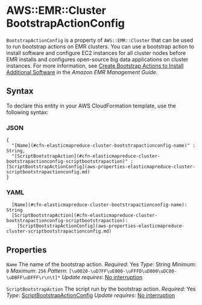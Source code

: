 # AWS::EMR::Cluster BootstrapActionConfig<a name="aws-properties-elasticmapreduce-cluster-bootstrapactionconfig"></a>

`BootstrapActionConfig` is a property of `AWS::EMR::Cluster` that can be used to run bootstrap actions on EMR clusters\. You can use a bootstrap action to install software and configure EC2 instances for all cluster nodes before EMR installs and configures open\-source big data applications on cluster instances\. For more information, see [Create Bootstrap Actions to Install Additional Software](https://docs.aws.amazon.com/emr/latest/ManagementGuide/emr-plan-bootstrap.html) in the *Amazon EMR Management Guide*\.

## Syntax<a name="aws-properties-elasticmapreduce-cluster-bootstrapactionconfig-syntax"></a>

To declare this entity in your AWS CloudFormation template, use the following syntax:

### JSON<a name="aws-properties-elasticmapreduce-cluster-bootstrapactionconfig-syntax.json"></a>

```
{
  "[Name](#cfn-elasticmapreduce-cluster-bootstrapactionconfig-name)" : String,
  "[ScriptBootstrapAction](#cfn-elasticmapreduce-cluster-bootstrapactionconfig-scriptbootstrapaction)" : [ScriptBootstrapActionConfig](aws-properties-elasticmapreduce-cluster-scriptbootstrapactionconfig.md)
}
```

### YAML<a name="aws-properties-elasticmapreduce-cluster-bootstrapactionconfig-syntax.yaml"></a>

```
  [Name](#cfn-elasticmapreduce-cluster-bootstrapactionconfig-name): String
  [ScriptBootstrapAction](#cfn-elasticmapreduce-cluster-bootstrapactionconfig-scriptbootstrapaction):
    [ScriptBootstrapActionConfig](aws-properties-elasticmapreduce-cluster-scriptbootstrapactionconfig.md)
```

## Properties<a name="aws-properties-elasticmapreduce-cluster-bootstrapactionconfig-properties"></a>

`Name`  <a name="cfn-elasticmapreduce-cluster-bootstrapactionconfig-name"></a>
The name of the bootstrap action\.
*Required*: Yes
*Type*: String
*Minimum*: `0`
*Maximum*: `256`
*Pattern*: `[\u0020-\uD7FF\uE000-\uFFFD\uD800\uDC00-\uDBFF\uDFFF\r\n\t]*`
*Update requires*: [No interruption](https://docs.aws.amazon.com/AWSCloudFormation/latest/UserGuide/using-cfn-updating-stacks-update-behaviors.html#update-no-interrupt)

`ScriptBootstrapAction`  <a name="cfn-elasticmapreduce-cluster-bootstrapactionconfig-scriptbootstrapaction"></a>
The script run by the bootstrap action\.
*Required*: Yes
*Type*: [ScriptBootstrapActionConfig](aws-properties-elasticmapreduce-cluster-scriptbootstrapactionconfig.md)
*Update requires*: [No interruption](https://docs.aws.amazon.com/AWSCloudFormation/latest/UserGuide/using-cfn-updating-stacks-update-behaviors.html#update-no-interrupt)
